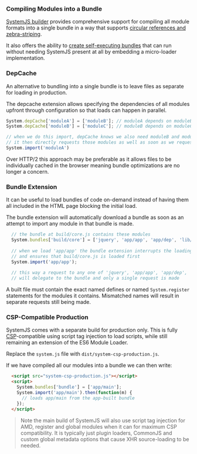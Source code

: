 ### Compiling Modules into a Bundle

[SystemJS builder](https://github.com/systemjs/builder) provides comprehensive support for compiling all 
module formats into a single bundle in a way that supports 
[circular references and zebra-striping](https://github.com/ModuleLoader/es6-module-loader/blob/v0.17.0/docs/circular-references-bindings.md).

It also offers the ability to [create self-executing bundles](https://github.com/systemjs/builder#self-executing-sfx-bundles) 
that can run without needing SystemJS present at all by embedding a micro-loader implementation.

### DepCache

An alternative to bundling into a single bundle is to leave files as separate for loading in production.

The depcache extension allows specifying the dependencies of all modules upfront through configuration so that loads can 
happen in parallel.

```javascript
System.depCache['moduleA'] = ['moduleB']; // moduleA depends on moduleB
System.depCache['moduleB'] = ['moduleC']; // moduleB depends on moduleC

// when we do this import, depCache knows we also need moduleB and moduleC,
// it then directly requests those modules as well as soon as we request moduleA
System.import('moduleA')
```

Over HTTP/2 this approach may be preferable as it allows files to be individually cached in the browser meaning bundle 
optimizations are no longer a concern.

### Bundle Extension

It can be useful to load bundles of code on-demand instead of having them all included in the HTML page blocking the 
initial load.

The bundle extension will automatically download a bundle as soon as an attempt to import any module in that bundle is made.

```javascript
  // the bundle at build/core.js contains these modules
  System.bundles['build/core'] = ['jquery', 'app/app', 'app/dep', 'lib/third-party'];
  
  // when we load 'app/app' the bundle extension interrupts the loading process
  // and ensures that build/core.js is loaded first
  System.import('app/app');
  
  // this way a request to any one of 'jquery', 'app/app', 'app/dep', 'lib/third-party'
  // will delegate to the bundle and only a single request is made
```

A built file must contain the exact named defines or named `System.register` statements for the modules
it contains. Mismatched names will result in separate requests still being made.

### CSP-Compatible Production

SystemJS comes with a separate build for production only. This is fully [CSP](http://www.html5rocks.com/en/tutorials/security/content-security-policy/)-compatible using script tag injection to load scripts, 
while still remaining an extension of the ES6 Module Loader.

Replace the `system.js` file with `dist/system-csp-production.js`.

If we have compiled all our modules into a bundle we can then write:

```html
  <script src="system-csp-production.js"></script>
  <script>
    System.bundles['bundle'] = ['app/main'];
    System.import('app/main').then(function(m) { 
      // loads app/main from the app-built bundle
    });
  </script>
```

> Note the main build of SystemJS will also use script tag injection for AMD, register and global modules when it can for maximum CSP compatibility.
  It is typically just plugin loaders, CommonJS and custom global metadata options that cause XHR source-loading to be needed.
